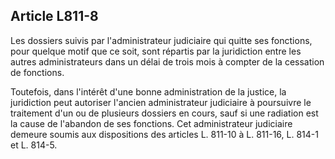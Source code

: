 Article L811-8
----
Les dossiers suivis par l'administrateur judiciaire qui quitte ses fonctions,
pour quelque motif que ce soit, sont répartis par la juridiction entre les
autres administrateurs dans un délai de trois mois à compter de la cessation de
fonctions.

Toutefois, dans l'intérêt d'une bonne administration de la justice, la
juridiction peut autoriser l'ancien administrateur judiciaire à poursuivre le
traitement d'un ou de plusieurs dossiers en cours, sauf si une radiation est la
cause de l'abandon de ses fonctions. Cet administrateur judiciaire demeure
soumis aux dispositions des articles L. 811-10 à L. 811-16, L. 814-1 et L.
814-5.
